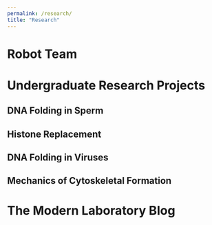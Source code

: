 ```yaml
---
permalink: /research/
title: "Research"
---
```


# Robot Team

# Undergraduate Research Projects

## DNA Folding in Sperm

## Histone Replacement

## DNA Folding in Viruses

## Mechanics of Cytoskeletal Formation

# The Modern Laboratory Blog

